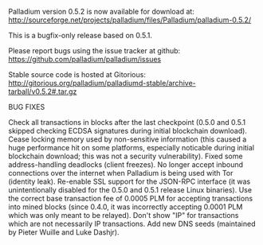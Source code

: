 Palladium version 0.5.2 is now available for download at:
http://sourceforge.net/projects/palladium/files/Palladium/palladium-0.5.2/

This is a bugfix-only release based on 0.5.1.

Please report bugs using the issue tracker at github:
https://github.com/palladium/palladium/issues

Stable source code is hosted at Gitorious:
http://gitorious.org/palladium/palladiumd-stable/archive-tarball/v0.5.2#.tar.gz

BUG FIXES

Check all transactions in blocks after the last checkpoint (0.5.0 and 0.5.1 skipped checking ECDSA signatures during initial blockchain download).
Cease locking memory used by non-sensitive information (this caused a huge performance hit on some platforms, especially noticable during initial blockchain download; this was
not a security vulnerability).
Fixed some address-handling deadlocks (client freezes).
No longer accept inbound connections over the internet when Palladium is being used with Tor (identity leak).
Re-enable SSL support for the JSON-RPC interface (it was unintentionally disabled for the 0.5.0 and 0.5.1 release Linux binaries).
Use the correct base transaction fee of 0.0005 PLM for accepting transactions into mined blocks (since 0.4.0, it was incorrectly accepting 0.0001 PLM which was only meant to be relayed).
Don't show "IP" for transactions which are not necessarily IP transactions.
Add new DNS seeds (maintained by Pieter Wuille and Luke Dashjr).
